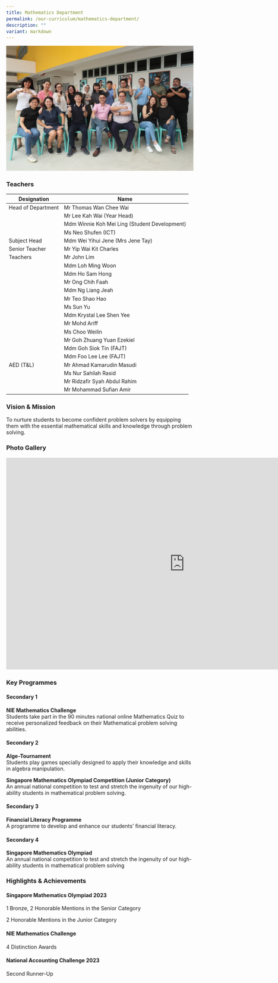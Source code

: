 ```yaml
---
title: Mathematics Department
permalink: /our-curriculum/mathematics-department/
description: ""
variant: markdown
---
```

![](/images/math%20dept%202023.jpeg)

### Teachers

| Designation | Name |
|---|---|
| Head of Department | Mr Thomas Wan Chee Wai |
|  | Mr Lee Kah Wai (Year Head) |
|  | Mdm Winnie Koh Mei Ling (Student Development) |
|  | Ms Neo Shufen (ICT) |
| Subject Head | Mdm Wei Yihui Jene (Mrs Jene Tay) |
| Senior Teacher | Mr Yip Wai Kit Charles |
| Teachers | Mr John Lim |
|  | Mdm Loh Ming Woon |
|  | Mdm Ho Sam Hong |
|  | Mr Ong Chih Faah |
|  | Mdm Ng Liang Jeah |
|  | Mr Teo Shao Hao |
|  | Ms Sun Yu |
|  | Mdm Krystal Lee Shen Yee |
|  | Mr Mohd Ariff |
|  | Ms Choo Weilin |
|  | Mr Goh Zhuang Yuan Ezekiel |
|  | Mdm Goh Siok Tin (FAJT) |
|  | Mdm Foo Lee Lee (FAJT) |
| AED (T&amp;L) | Mr Ahmad Kamarudin Masudi |
|  | Ms Nur Sahilah Rasid |
|  | Mr Ridzafir Syah Abdul Rahim |
|  | Mr Mohammad Sufian Amir |

### Vision &amp; Mission
To nurture students to become confident problem solvers by equipping them with the essential mathematical skills and knowledge through problem solving.

### Photo Gallery 

<iframe src="https://docs.google.com/presentation/d/e/2PACX-1vQS1eEJmKPVyS0rKLhFu9-TZzI6WUWPup4BCYtxWp01MdpYbTUgDJC6Bv7jOsCpjeAb4esxyN_Ilywt/embed?start=true&amp;loop=true&amp;delayms=3000" frameborder="0" width="960" height="569" allowfullscreen="true"></iframe>

### Key Programmes
#### Secondary 1

**NIE Mathematics Challenge**<br>
Students take part in the 90 minutes national online Mathematics Quiz to receive personalized feedback on their Mathematical problem solving abilities.

#### Secondary 2

**Alge-Tournament** <br>
Students play games specially designed to apply their knowledge and skills in algebra manipulation.

**Singapore Mathematics Olympiad Competition (Junior Category)**<br>
An annual national competition to test and stretch the ingenuity of our high-ability students in mathematical problem solving.

#### Secondary 3

**Financial Literacy Programme**<br>
A programme to develop and enhance our students’ financial literacy.

#### Secondary 4

**Singapore Mathematics Olympiad**<br>
An annual national competition to test and stretch the ingenuity of our high-ability students in mathematical problem solving

### Highlights &amp; Achievements
#### Singapore Mathematics Olympiad 2023
1 Bronze, 2 Honorable Mentions in the Senior Category

2 Honorable Mentions in the Junior Category

#### NIE Mathematics Challenge
4 Distinction Awards

#### National Accounting Challenge 2023
Second Runner-Up